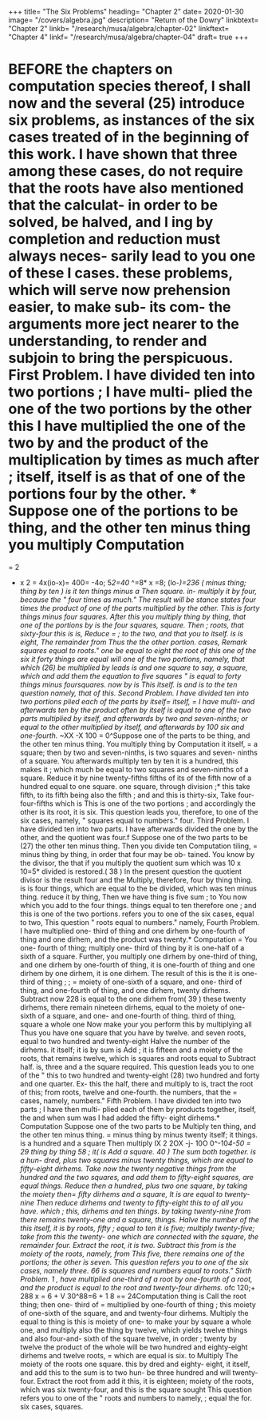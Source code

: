 +++
title=  "The Six Problems"
heading=  "Chapter 2"
date=  2020-01-30
image=  "/covers/algebra.jpg"
description=  "Return of the Dowry"
linkbtext=  "Chapter 2"
linkb=  "/research/musa/algebra/chapter-02"
linkftext=  "Chapter 4"
linkf=  "/research/musa/algebra/chapter-04"
draft=  true
+++

BEFORE
the chapters on computation
species thereof, I shall now and the
several (25) introduce six problems, as
instances of the six cases treated of in the beginning of
this work.
I
have shown that three among these cases,
do not require that the roots
have also mentioned that the calculat-
in order to be solved,
be halved, and I
ing by completion and reduction must always neces-
sarily lead
to
you
one of these
I
cases.
these problems, which will serve
now
prehension easier,
to
make
sub-
its com-
the arguments more
ject nearer to the understanding, to render
and
subjoin
to bring the
perspicuous.
First Problem.
I have divided ten into
two portions
;
I
have multi-
plied the one of the two portions by the other
this I
have multiplied the one of the two by
and the product of the multiplication by
times as
much
after
;
itself,
itself is
as that of one of the portions
four
by the
other. *
Suppose one of the portions to be
thing, and the other ten minus thing you multiply
Computation
= 
= 
2
* x 2 =
4x(io-x)= 400=  -4o;
5*2=40*
^=8*
x
=8; (lo-*)=236
(
minus thing;
thing by ten
)
is
it
ten things minus a
Then
square.
in-
multiply it by four, because the
" four times as much." The result will be
stance states
four times the product of one of the parts multiplied by
the other.
This
is
forty things
minus four squares.
After this you multiply thing by thing, that
one of the portions by
is
the four squares,
square. Then
;
roots, that sixty-four
this is
is,
Reduce
= 
;
to the
two, and that
you
to
itself.
is
is
eight,
The remainder from
Thus the
the other portion.
cases,
Remark
squares equal to roots."
one
be equal to eight
the root of this
one of the six
it
forty things are equal
will
one of the two portions, namely, that which
(26) be multiplied by
leads
is
and one square
to say,
a square, which
and add them
the equation
to five squares
"
is
equal to forty things minus foursquares.
now by
is
This
itself.
is
and
is
to
the ten
question
namely, that of
this.
Second Problem.
I
have divided ten into two portions
plied each of the parts by
itself= 
itself,
= 
I
have multi-
and afterwards ten by
the product often by itself
is
equal to one of the
two parts multiplied by itself, and afterwards by two
and seven-ninths; or equal to the other multiplied by
itself,
and afterwards by
100
six
and one-fourth.*
~XX
-X 100 = 0^Suppose one of the parts to be thing,
and the other ten minus thing. You multiply thing by
Computation
it
itself,
= 
a square; then by two and seven-ninths,
is
two squares and seven- ninths of a square.
You afterwards multiply ten by ten it is a hundred,
this
makes
it
;
which much be equal to two squares and seven-ninths
of a square.
Reduce
it
by nine twenty-fifths
fifths
of its
of the
fifth
now
of a hundred
equal to one square.
one square, through division
;* this
take
fifth,
to
its fifth
being
also the fifth
;
and
and
this is thirty-six,
Take
four-
four-fifths
which
is
This is
one of the two portions ; and accordingly the other is
its
root,
it is six.
This question leads you, therefore, to one of the
six cases, namely, " squares equal to numbers."
four.
Third Problem.
I
have divided ten into two parts.
I
have afterwards
divided the one by the other, and the quotient was four.f
Suppose one of the two parts to be (27)
the other ten minus thing. Then you divide ten
Computation
tiling,
= 
minus thing by thing, in order that four may be ob-
tained.
You know
by the divisor, the
that if
you multiply the quotient
sum which was
10
x
10=5*
divided
is
restored.(
38
)
In the present question the quotient
divisor
is
the result
four and the
Multiply, therefore, four by thing
thing.
is
is
four things, which are equal to the
be divided, which was ten minus thing.
reduce
it
by
thing,
Then we have
thing
is
five
sum
;
to
You now
which you add to the four things.
things equal to ten therefore one
;
and this is one of the two portions.
refers you to one of the six cases,
equal to two,
This question
" roots
equal to numbers."
namely,
Fourth Problem.
I
have multiplied one- third of thing and one dirhem
by one-fourth of thing and one dirhem, and the product
was twenty.*
Computation
= 
You
one- fourth of thing;
multiply one- third of thing by
it is
one-half of a sixth of a square.
Further, you multiply one dirhem by one-third of thing,
and one dirhem by one-fourth
of thing, it is one-fourth of thing and one dirhem by
one dirhem, it is one dirhem. The result of this is the
it is
one- third of thing
;
;
= 
moiety of one-sixth of a square, and one- third of thing,
and one-fourth of thing, and one dirhem,
twenty dirhems.
Subtract
now
228
is
equal to
the one dirhem from(
39
)
these twenty dirhems, there remain nineteen dirhems,
equal to the moiety of one-sixth of a square, and one-
and one-fourth of thing.
third of thing,
square a whole one
Now make your
you perform this by multiplying all
Thus you have one square
that you have by twelve.
and seven roots, equal to two hundred and twenty-eight
Halve the number of the
dirhems.
it
itself; it is
by
sum
is
Add
;
it is
fifteen
and a
moiety of the roots, that
remains twelve, which
is
squares and roots equal
to
Subtract
half.
is,
three and a
the square required.
This question leads you to one of the
"
this to
two hundred and twenty-eight (28)
two hundred and forty and one quarter. Ex-
this the
half, there
and multiply
to
is,
tract the root of this;
from
roots,
twelve and one-fourth.
the numbers, that
the
= 
cases,
namely,
numbers."
Fifth Problem.
I
have divided ten into two parts ; I have then multi-
plied each of
them by
products together,
itself,
the
and when
sum was
I
had added the
fifty- eight
dirhems.*
Computation Suppose one of the two parts to be
Multiply ten
thing, and the other ten minus thing.
= 
minus thing by
minus twenty
itself; it
things.
is
a hundred and a square
Then multiply
IX 2
2OX -j- 10O
0^-10*4-50 = 29
thing by thing
58
;
it(
is
Add
a square.
40
)
The sum
both together.
is
a hun-
dred, plus two squares minus twenty things, which are
equal to fifty-eight dirhems.
Take now
the twenty
negative things from the hundred and the two squares,
and add them
to fifty-eight
squares, are equal
things.
Reduce
then a hundred, plus two
one square, by taking the moiety
then=  fifty dirhems and a square,
It is
are equal to twenty-nine
Then reduce
dirhems and twenty
to fifty-eight
this to
of all you have.
which
;
this,
dirhems and ten things.
by taking twenty-nine from
there remains twenty-one and a square,
things. Halve the number of the
this itself, it is
by
roots,
fifty
;
equal to ten
it is five;
multiply
twenty-five; take from this the twenty-
one which are connected with the square, the remainder
four. Extract the root, it is two.
Subtract this from
is
the moiety of the roots, namely, from
This
five,
there remains
one of the portions; the other is seven.
This question refers you to one of the six cases, namely
three.
66
is
squares and numbers equal to roots."
Sixth Problem.
1
,
have multiplied one-third of a root by one-fourth
of a root, and the product
is
equal to the root and
twenty-four dirhems.*
ofc 120;+ 288
x = 6 +
V 30^88=6 +
1
8
== 
24Computation
thing
is
Call the root thing; then one- third of
= 
multiplied by one-fourth of thing ; this
moiety of one-sixth of the square, and
and twenty-four dirhems. Multiply
the
equal to thing
is
this
is
moiety of one-
to make your
by
square a whole one, and multiply also the thing by
twelve, which yields twelve things and also four-and-
sixth of the square
twelve, in order
;
twenty by twelve the product of the whole will be two
hundred and eighty-eight dirhems and twelve roots,
= 
which are equal
is six.
to
Multiply
The moiety of the roots
one square.
this
by
dred and eighty- eight,
it
itself,
and add
this to the
sum
is
to
two hun-
be three hundred and
will
twenty-four. Extract the root from
add
it
this,
it is
eighteen;
moiety of the roots, which was six
twenty-four, and this
is
the square sought
This question refers you to one of the
" roots and numbers
to
namely,
;
equal
the
for.
six cases,
squares.